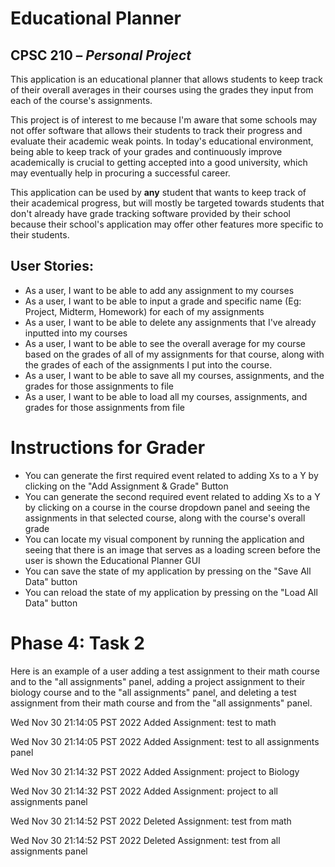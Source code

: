 # Educational Planner 

## CPSC 210 – *Personal Project*

This application is an educational planner that allows students to keep track of their overall averages
in their courses using the grades they input from each of the course's assignments. 
    
This project is of interest to me because I'm aware that some schools may not offer software that allows their 
students to track their progress and evaluate their academic weak points. In today's educational environment, being
able to keep track of your grades and continuously improve academically is crucial to getting accepted
into a good university, which may eventually help in procuring a successful career. 

This application can be used by **any** student that wants to keep track of their academical progress,
but will mostly be targeted towards students that don't already have grade tracking software provided by their school
because their school's application may offer other features more specific to their students.

## User Stories:
- As a user, I want to be able to add any assignment to my courses
- As a user, I want to be able to input a grade and specific name 
(Eg: Project, Midterm, Homework) for each of my assignments
- As a user, I want to be able to delete any assignments that I've already inputted into my courses
- As a user, I want to be able to see the overall average for my course based on the grades of all of my assignments 
for that course, along with the grades of each of the assignments I put into the course.
- As a user, I want to be able to save all my courses, assignments, and the grades for those 
assignments to file
- As a user, I want to be able to load all my courses, assignments, and grades for those
assignments from file


# Instructions for Grader

- You can generate the first required event related to adding Xs to a Y by clicking on the 
"Add Assignment & Grade" Button
- You can generate the second required event related to adding Xs to a Y by clicking on a course 
in the course dropdown panel and seeing the assignments in that selected course, along with the course's overall grade
- You can locate my visual component by running the application and seeing that there is an image that serves as a 
loading screen before the user is shown the Educational Planner GUI
- You can save the state of my application by pressing on the "Save All Data" button
- You can reload the state of my application by pressing on the "Load All Data" button

# Phase 4: Task 2

Here is an example of a user adding a test assignment to their math course and to the "all assignments"
panel, adding a project assignment to their biology course and to the "all assignments" panel, and deleting a test 
assignment from their math course and from the "all assignments" panel. 

Wed Nov 30 21:14:05 PST 2022
Added Assignment: test to math

Wed Nov 30 21:14:05 PST 2022
Added Assignment: test to all assignments panel

Wed Nov 30 21:14:32 PST 2022
Added Assignment: project to Biology

Wed Nov 30 21:14:32 PST 2022
Added Assignment: project to all assignments panel

Wed Nov 30 21:14:52 PST 2022
Deleted Assignment: test from math

Wed Nov 30 21:14:52 PST 2022
Deleted Assignment: test from all assignments panel
